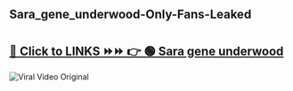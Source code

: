 
 ## Sara_gene_underwood-Only-Fans-Leaked

# <h2><a href="https://clipsfans.com/Sara_gene_underwood&ref=git">🔗 Click to LINKS ⏩⏩ 👉 🟢 Sara gene underwood </a></h2>

<a href="https://clipsfans.com/Sara_gene_underwood&ref=git" rel="nofollow" data-target="animated-image.originalLink"><img src="https://i.ibb.co.com/xMMVF88/686577567.gif" alt="Viral Video Original" style="max-width: 100%; display: inline-block;" data-target="animated-image.originalImage"></a>
